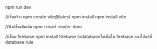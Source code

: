 npm run dev

//เริ่มสร้าง
npm create vite@latest
npm install
npm install vite

//ฟังค์ชั่นเพ่ิมเติม
npm i react-router-dom

//เชื่อม firebase
npm install firebase
ถ้าdatabaseไม่เพิ่มใน firebase ลองไปแก้ที่ database rule
